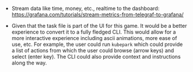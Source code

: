 - Stream data like time, money, etc., realtime to the dashboard: https://grafana.com/tutorials/stream-metrics-from-telegraf-to-grafana/

- Given that the task file is part of the UI for this game. It would be a better experience to convert it to a fully fledged CLI. This would allow for a more interactive experience including ascii animations, more ease of use, etc. For example, the user could run `kubepark` which could provide a list of actions from which the user could browse (arrow keys) and select (enter key). The CLI could also provide context and instructions along the way.
